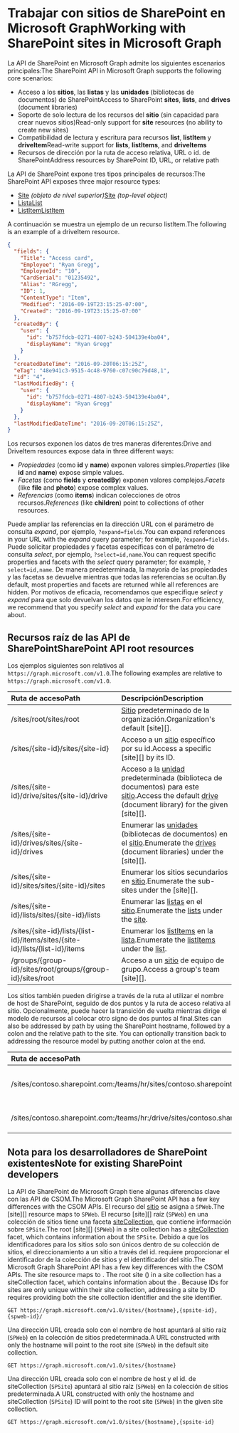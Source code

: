 # <a name="working-with-sharepoint-sites-in-microsoft-graph"></a><span data-ttu-id="50347-101">Trabajar con sitios de SharePoint en Microsoft Graph</span><span class="sxs-lookup"><span data-stu-id="50347-101">Working with SharePoint sites in Microsoft Graph</span></span>

<span data-ttu-id="50347-102">La API de SharePoint en Microsoft Graph admite los siguientes escenarios principales:</span><span class="sxs-lookup"><span data-stu-id="50347-102">The SharePoint API in Microsoft Graph supports the following core scenarios:</span></span>

* <span data-ttu-id="50347-103">Acceso a los **sitios**, las **listas** y las **unidades** (bibliotecas de documentos) de SharePoint</span><span class="sxs-lookup"><span data-stu-id="50347-103">Access to SharePoint **sites**, **lists**, and **drives** (document libraries)</span></span>
* <span data-ttu-id="50347-104">Soporte de solo lectura de los recursos del **sitio** (sin capacidad para crear nuevos sitios)</span><span class="sxs-lookup"><span data-stu-id="50347-104">Read-only support for **site** resources (no ability to create new sites)</span></span>
* <span data-ttu-id="50347-105">Compatibilidad de lectura y escritura para recursos **list**, **listItem** y **driveItem**</span><span class="sxs-lookup"><span data-stu-id="50347-105">Read-write support for **lists**, **listItems**, and **driveItems**</span></span>
* <span data-ttu-id="50347-106">Recursos de dirección por la ruta de acceso relativa, URL o id. de SharePoint</span><span class="sxs-lookup"><span data-stu-id="50347-106">Address resources by SharePoint ID, URL, or relative path</span></span>

<span data-ttu-id="50347-107">La API de SharePoint expone tres tipos principales de recursos:</span><span class="sxs-lookup"><span data-stu-id="50347-107">The SharePoint API exposes three major resource types:</span></span>

* <span data-ttu-id="50347-108">[Site](site.md) _(objeto de nivel superior)_</span><span class="sxs-lookup"><span data-stu-id="50347-108">[Site](site.md) _(top-level object)_</span></span>
* [<span data-ttu-id="50347-109">Lista</span><span class="sxs-lookup"><span data-stu-id="50347-109">List</span></span>](list.md)
* [<span data-ttu-id="50347-110">ListItem</span><span class="sxs-lookup"><span data-stu-id="50347-110">ListItem</span></span>](listitem.md)

<span data-ttu-id="50347-111">A continuación se muestra un ejemplo de un recurso listItem.</span><span class="sxs-lookup"><span data-stu-id="50347-111">The following is an example of a driveItem resource.</span></span>

```json
{
  "fields": {
    "Title": "Access card",
    "Employee": "Ryan Gregg",
    "EmployeeId": "10",
    "CardSerial": "01235492",
    "Alias": "RGregg",
    "ID": 1,
    "ContentType": "Item",
    "Modified": "2016-09-19T23:15:25-07:00",
    "Created": "2016-09-19T23:15:25-07:00"
  },
  "createdBy": {
    "user": {
      "id": "b757fdcb-0271-4807-b243-504139e4ba04",
      "displayName": "Ryan Gregg"
    }
  },
  "createdDateTime": "2016-09-20T06:15:25Z",
  "eTag": "48e941c3-9515-4c48-9760-c07c90c79d48,1",
  "id": "4",
  "lastModifiedBy": {
    "user": {
      "id": "b757fdcb-0271-4807-b243-504139e4ba04",
      "displayName": "Ryan Gregg"
    }
  },
  "lastModifiedDateTime": "2016-09-20T06:15:25Z",
}
```

<span data-ttu-id="50347-112">Los recursos exponen los datos de tres maneras diferentes:</span><span class="sxs-lookup"><span data-stu-id="50347-112">Drive and DriveItem resources expose data in three different ways:</span></span>

* <span data-ttu-id="50347-113">_Propiedades_ (como **id** y **name**) exponen valores simples.</span><span class="sxs-lookup"><span data-stu-id="50347-113">_Properties_ (like **id** and **name**) expose simple values.</span></span>
* <span data-ttu-id="50347-114">_Facetas_ (como **fields** y **createdBy**) exponen valores complejos.</span><span class="sxs-lookup"><span data-stu-id="50347-114">_Facets_ (like **file** and **photo**) expose complex values.</span></span>
* <span data-ttu-id="50347-115">_Referencias_ (como **items**) indican colecciones de otros recursos.</span><span class="sxs-lookup"><span data-stu-id="50347-115">_References_ (like **children**) point to collections of other resources.</span></span>

<span data-ttu-id="50347-116">Puede ampliar las referencias en la dirección URL con el parámetro de consulta _expand_, por ejemplo, `?expand=fields`.</span><span class="sxs-lookup"><span data-stu-id="50347-116">You can expand references in your URL with the _expand_ query parameter; for example, `?expand=fields`.</span></span>
<span data-ttu-id="50347-117">Puede solicitar propiedades y facetas específicas con el parámetro de consulta _select_, por ejemplo, `?select=id,name`.</span><span class="sxs-lookup"><span data-stu-id="50347-117">You can request specific properties and facets with the _select_ query parameter; for example, `?select=id,name`.</span></span>
<span data-ttu-id="50347-118">De manera predeterminada, la mayoría de las propiedades y las facetas se devuelve mientras que todas las referencias se ocultan.</span><span class="sxs-lookup"><span data-stu-id="50347-118">By default, most properties and facets are returned while all references are hidden.</span></span>
<span data-ttu-id="50347-119">Por motivos de eficacia, recomendamos que especifique _select_ y _expand_ para que solo devuelvan los datos que le interesen.</span><span class="sxs-lookup"><span data-stu-id="50347-119">For efficiency, we recommend that you specify _select_ and _expand_ for the data you care about.</span></span>

## <a name="sharepoint-api-root-resources"></a><span data-ttu-id="50347-120">Recursos raíz de las API de SharePoint</span><span class="sxs-lookup"><span data-stu-id="50347-120">SharePoint API root resources</span></span>

<span data-ttu-id="50347-121">Los ejemplos siguientes son relativos al `https://graph.microsoft.com/v1.0`.</span><span class="sxs-lookup"><span data-stu-id="50347-121">The following examples are relative to `https://graph.microsoft.com/v1.0`.</span></span>

| <span data-ttu-id="50347-122">Ruta de acceso</span><span class="sxs-lookup"><span data-stu-id="50347-122">Path</span></span>                                   | <span data-ttu-id="50347-123">Descripción</span><span class="sxs-lookup"><span data-stu-id="50347-123">Description</span></span>
|:---------------------------------------|:------------------------------------
| <span data-ttu-id="50347-124">/sites/root</span><span class="sxs-lookup"><span data-stu-id="50347-124">/sites/root</span></span>                            | <span data-ttu-id="50347-125">[Sitio][] predeterminado de la organización.</span><span class="sxs-lookup"><span data-stu-id="50347-125">Organization's default [site][].</span></span>
| <span data-ttu-id="50347-126">/sites/{site-id}</span><span class="sxs-lookup"><span data-stu-id="50347-126">/sites/{site-id}</span></span>                       | <span data-ttu-id="50347-127">Acceso a un [sitio][] específico por su id.</span><span class="sxs-lookup"><span data-stu-id="50347-127">Access a specific [site][] by its ID.</span></span>
| <span data-ttu-id="50347-128">/sites/{site-id}/drive</span><span class="sxs-lookup"><span data-stu-id="50347-128">/sites/{site-id}/drive</span></span>                 | <span data-ttu-id="50347-129">Acceso a la [unidad](drive.md) predeterminada (biblioteca de documentos) para este [sitio][].</span><span class="sxs-lookup"><span data-stu-id="50347-129">Access the default [drive](drive.md) (document library) for the given [site][].</span></span>
| <span data-ttu-id="50347-130">/sites/{site-id}/drives</span><span class="sxs-lookup"><span data-stu-id="50347-130">/sites/{site-id}/drives</span></span>                | <span data-ttu-id="50347-131">Enumerar las [unidades](drive.md) (bibliotecas de documentos) en el [sitio][].</span><span class="sxs-lookup"><span data-stu-id="50347-131">Enumerate the [drives](drive.md) (document libraries) under the [site][].</span></span>
| <span data-ttu-id="50347-132">/sites/{site-id}/sites</span><span class="sxs-lookup"><span data-stu-id="50347-132">/sites/{site-id}/sites</span></span>                 | <span data-ttu-id="50347-133">Enumerar los sitios secundarios en [sitio][].</span><span class="sxs-lookup"><span data-stu-id="50347-133">Enumerate the sub-sites under the [site][].</span></span>
| <span data-ttu-id="50347-134">/sites/{site-id}/lists</span><span class="sxs-lookup"><span data-stu-id="50347-134">/sites/{site-id}/lists</span></span>                 | <span data-ttu-id="50347-135">Enumerar las [listas](list.md) en el [sitio](site.md).</span><span class="sxs-lookup"><span data-stu-id="50347-135">Enumerate the [lists](list.md) under the [site](site.md).</span></span>
| <span data-ttu-id="50347-136">/sites/{site-id}/lists/{list-id}/items</span><span class="sxs-lookup"><span data-stu-id="50347-136">/sites/{site-id}/lists/{list-id}/items</span></span> | <span data-ttu-id="50347-137">Enumerar los [listItems](listitem.md) en la [lista](list.md).</span><span class="sxs-lookup"><span data-stu-id="50347-137">Enumerate the [listItems](listitem.md) under the [list](list.md).</span></span>
| <span data-ttu-id="50347-138">/groups/{group-id}/sites/root</span><span class="sxs-lookup"><span data-stu-id="50347-138">/groups/{group-id}/sites/root</span></span>          | <span data-ttu-id="50347-139">Acceso a un [sitio][] de equipo de grupo.</span><span class="sxs-lookup"><span data-stu-id="50347-139">Access a group's team [site][].</span></span>

<span data-ttu-id="50347-p102">Los sitios también pueden dirigirse a través de la ruta al utilizar el nombre de host de SharePoint, seguido de dos puntos y la ruta de acceso relativa al sitio. Opcionalmente, puede hacer la transición de vuelta mientras dirige el modelo de recursos al colocar otro signo de dos puntos al final.</span><span class="sxs-lookup"><span data-stu-id="50347-p102">Sites can also be addressed by path by using the SharePoint hostname, followed by a colon and the relative path to the site. You can optionally transition back to addressing the resource model by putting another colon at the end.</span></span>

| <span data-ttu-id="50347-142">Ruta de acceso</span><span class="sxs-lookup"><span data-stu-id="50347-142">Path</span></span>                                           | <span data-ttu-id="50347-143">Descripción</span><span class="sxs-lookup"><span data-stu-id="50347-143">Description</span></span>
|:-----------------------------------------------|:-----------------------------------
| <span data-ttu-id="50347-144">/sites/contoso.sharepoint.com:/teams/hr</span><span class="sxs-lookup"><span data-stu-id="50347-144">/sites/contoso.sharepoint.com:/teams/hr</span></span>        | <span data-ttu-id="50347-145">El sitio asociado con https://contoso.sharepoint.com/teams/hr</span><span class="sxs-lookup"><span data-stu-id="50347-145">The site associated with https://contoso.sharepoint.com/teams/hr</span></span>
| <span data-ttu-id="50347-146">/sites/contoso.sharepoint.com:/teams/hr:/drive</span><span class="sxs-lookup"><span data-stu-id="50347-146">/sites/contoso.sharepoint.com:/teams/hr:/drive</span></span> | <span data-ttu-id="50347-147">Acceso a la [unidad](drive.md) predeterminada para este sitio.</span><span class="sxs-lookup"><span data-stu-id="50347-147">Access the default [drive](drive.md) for this site.</span></span>

## <a name="note-for-existing-sharepoint-developers"></a><span data-ttu-id="50347-148">Nota para los desarrolladores de SharePoint existentes</span><span class="sxs-lookup"><span data-stu-id="50347-148">Note for existing SharePoint developers</span></span>

<span data-ttu-id="50347-149">La API de SharePoint de Microsoft Graph tiene algunas diferencias clave con las API de CSOM.</span><span class="sxs-lookup"><span data-stu-id="50347-149">The Microsoft Graph SharePoint API has a few key differences with the CSOM APIs.</span></span>
<span data-ttu-id="50347-150">El recurso del [sitio][] se asigna a `SPWeb`.</span><span class="sxs-lookup"><span data-stu-id="50347-150">The [site][] resource maps to `SPWeb`.</span></span>
<span data-ttu-id="50347-151">El recurso [site][] raíz (`SPWeb`) en una colección de sitios tiene una faceta [siteCollection](sitecollection.md), que contiene información sobre `SPSite`.</span><span class="sxs-lookup"><span data-stu-id="50347-151">The root [site][] (`SPWeb`) in a site collection has a [siteCollection](sitecollection.md) facet, which contains information about the `SPSite`.</span></span>
<span data-ttu-id="50347-152">Debido a que los identificadores para los sitios solo son únicos dentro de su colección de sitios, el direccionamiento a un sitio a través del id. requiere proporcionar el identificador de la colección de sitios y el identificador del sitio.</span><span class="sxs-lookup"><span data-stu-id="50347-152">The Microsoft Graph SharePoint API has a few key differences with the CSOM APIs. The site resource maps to . The root site () in a site collection has a siteCollection facet, which contains information about the . Because IDs for sites are only unique within their site collection, addressing a site by ID requires providing both the site collection identifier and the site identifier.</span></span>

```http
GET https://graph.microsoft.com/v1.0/sites/{hostname},{spsite-id},{spweb-id}/
```
<span data-ttu-id="50347-153">Una dirección URL creada solo con el nombre de host apuntará al sitio raíz (`SPWeb`) en la colección de sitios predeterminada.</span><span class="sxs-lookup"><span data-stu-id="50347-153">A URL constructed with only the hostname will point to the root site (`SPWeb`) in the default site collection.</span></span>

```http
GET https://graph.microsoft.com/v1.0/sites/{hostname}
```

<span data-ttu-id="50347-154">Una dirección URL creada solo con el nombre de host y el id. de siteCollection (`SPSite`) apuntará al sitio raíz (`SPWeb`) en la colección de sitios predeterminada.</span><span class="sxs-lookup"><span data-stu-id="50347-154">A URL constructed with only the hostname and siteCollection (`SPSite`) ID will point to the root site (`SPWeb`) in the given site collection.</span></span>

```http
GET https://graph.microsoft.com/v1.0/sites/{hostname},{spsite-id}
```

[sitio]: site.md
[list]: list.md
[drive]: drive.md
[siteCollection]: siteCollection.md

<!-- {
  "type": "#page.annotation",
  "description": "Getting started programming with the SharePoint API",
  "keywords": "getting started sharepoint rest api programming C# ios android rest http",
  "section": "documentation",
  "tocPath": "Getting Started",
  "tocIndex": -100
} -->
